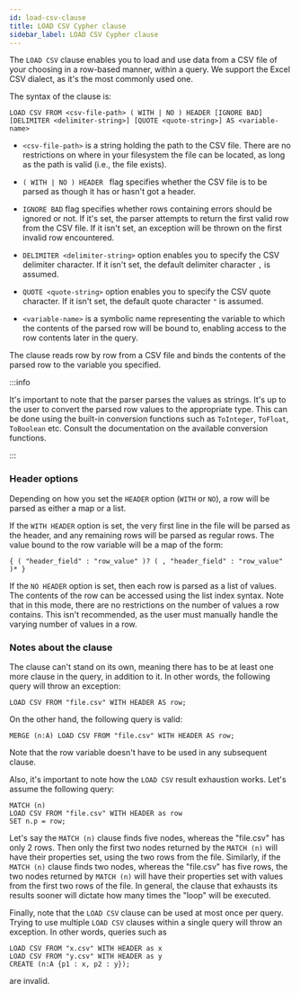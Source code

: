```yaml
---
id: load-csv-clause
title: LOAD CSV Cypher clause
sidebar_label: LOAD CSV Cypher clause
---
```


The `LOAD CSV` clause enables you to load and use data from a CSV file of your
choosing in a row-based manner, within a query. We support the Excel CSV
dialect, as it's the most commonly used one. 

The syntax of the clause is:

```cypher
LOAD CSV FROM <csv-file-path> ( WITH | NO ) HEADER [IGNORE BAD] [DELIMITER <delimiter-string>] [QUOTE <quote-string>] AS <variable-name>
```

* `<csv-file-path>` is a string holding the path to the CSV file. There are no
  restrictions on where in your filesystem the file can be located, as long as
  the path is valid (i.e., the file exists).

* `( WITH | NO ) HEADER ` flag specifies whether the CSV file is to be parsed as
  though it has or hasn't got a header.

* `IGNORE BAD` flag specifies whether rows containing errors should be ignored
  or not. If it's set, the parser attempts to return the first valid row from
  the CSV file. If it isn't set, an exception will be thrown on the first
  invalid row encountered.

* `DELIMITER <delimiter-string>` option enables you to specify the CSV delimiter
  character. If it isn't set, the default delimiter character `,` is assumed.

* `QUOTE <quote-string>` option enables you to specify the CSV quote character.
  If it isn't set, the default quote character `"` is assumed.

* `<variable-name>` is a symbolic name representing the variable to which the
  contents of the parsed row will be bound to, enabling access to the row
  contents later in the query.

The clause reads row by row from a CSV file and binds the contents of the parsed
row to the variable you specified.

:::info

It's important to note that the parser parses the values as strings. It's up to
the user to convert the parsed row values to the appropriate type. This can be
done using the built-in conversion functions such as `ToInteger`, `ToFloat`,
`ToBoolean` etc. Consult the documentation on the available conversion
functions.

:::


### Header options

Depending on how you set the `HEADER` option (`WITH` or `NO`), a row will be
parsed as either a map or a list.

If the `WITH HEADER` option is set, the very first line in the file will be
parsed as the header, and any remaining rows will be parsed as regular rows. The
value bound to the row variable will be a map of the form:

```plaintext
{ ( "header_field" : "row_value" )? ( , "header_field" : "row_value" )* }
```

If the `NO HEADER` option is set, then each row is parsed as a list of values.
The contents of the row can be accessed using the list index syntax. Note that
in this mode, there are no restrictions on the number of values a row contains.
This isn't recommended, as the user must manually handle the varying number of
values in a row.


### Notes about the clause

The clause can't stand on its own, meaning there has to be at least one more
clause in the query, in addition to it. In other words, the following query will
throw an exception:

```cypher
LOAD CSV FROM "file.csv" WITH HEADER AS row;
```

On the other hand, the following query is valid:

```cypher
MERGE (n:A) LOAD CSV FROM "file.csv" WITH HEADER AS row;
```

Note that the row variable doesn't have to be used in any subsequent clause.

Also, it's important to note how the `LOAD CSV` result exhaustion works. Let's
assume the following query:

```cypher
MATCH (n)
LOAD CSV FROM "file.csv" WITH HEADER as row
SET n.p = row;
```

Let's say the `MATCH (n)` clause finds five nodes, whereas the "file.csv" has
only 2 rows. Then only the first two nodes returned by the `MATCH (n)` will have
their properties set, using the two rows from the file. Similarly, if the `MATCH
(n)` clause finds two nodes, whereas the "file.csv" has five rows, the two nodes
returned by `MATCH (n)` will have their properties set with values from the
first two rows of the file. In general, the clause that exhausts its results
sooner will dictate how many times the "loop" will be executed.

Finally, note that the `LOAD CSV` clause can be used at most once per query.
Trying to use multiple `LOAD CSV` clauses within a single query will throw an
exception. In other words, queries such as

```cypher
LOAD CSV FROM "x.csv" WITH HEADER as x
LOAD CSV FROM "y.csv" WITH HEADER as y
CREATE (n:A {p1 : x, p2 : y});
```

are invalid.